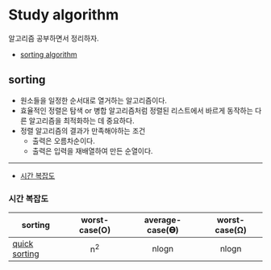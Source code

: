 # Study algorithm
알고리즘 공부하면서 정리하자.
- [sorting algorithm](#sorting)

## sorting
- 원소들을 일정한 순서대로 열거하는 알고리즘이다.
- 효율적인 정렬은 탐색 or 병합 알고리즘처럼 정렬된 리스트에서 바르게 동작하는 다른 알고리즘을 최적화하는 데 중요하다.
- 정렬 알고리즘의 결과가 만족해야하는 조건
	- 출력은 오름차순이다.
	- 출력은 입력을 재배열하여 만든 순열이다.
---
- [시간 복잡도](#시간-복잡도)

### 시간 복잡도
|sorting|worst-case(O)|average-case(𝚯)|worst-case(Ω)|
|----------------|:--------:|:--------:|:--------:|
|[quick sorting](quick_sorting.md)|n<sup>2</sup>|nlogn|nlogn|
